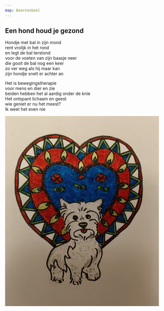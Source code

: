 ```yaml
---
map: Beestenboel
---
```


## Een hond houd je gezond

Hondje met bal in zijn mond \
rent vrolijk in het rond \
en legt de bal terstond \
voor de voeten van zijn baasje neer \
die gooit de bal nog een keer \
zo ver weg als hij maar kan \
zijn hondje snelt er achter an

Het is bewegingstherapie \
voor mens en dier en zie \
beiden hebben het al aardig onder de knie \
Het ontspant lichaam en geest \
wie geniet er nu het meest? \
Ik weet het even nie

![hond](hond.jpg)

